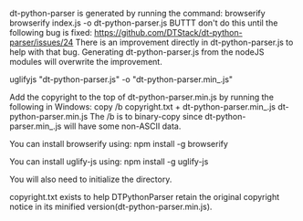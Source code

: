
dt-python-parser is generated by running the command:
browserify browserify index.js -o dt-python-parser.js
BUTTT don't do this until the following bug is fixed:
https://github.com/DTStack/dt-python-parser/issues/24
There is an improvement directly in dt-python-parser.js to help with that bug.
Generating dt-python-parser.js from the nodeJS modules will overwrite the improvement.

uglifyjs "dt-python-parser.js" -o "dt-python-parser.min_.js"

Add the copyright to the top of dt-python-parser.min.js by running the following in Windows:
copy /b copyright.txt + dt-python-parser.min_.js dt-python-parser.min.js
The /b is to binary-copy since dt-python-parser.min_.js will have some non-ASCII data.

You can install browserify using:
npm install -g browserify

You can install uglify-js using:
npm install -g uglify-js

You will also need to initialize the directory.

copyright.txt exists to help DTPythonParser retain the original copyright notice in its minified version(dt-python-parser.min.js).